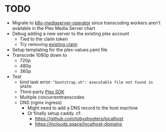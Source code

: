 # TODO

* Migrate to [k8s-mediaserver-operator](https://github.com/kubealex/k8s-mediaserver-operator) since transcoding workers aren't available in the Plex Media Server chart
* Debug adding a new server to the existing plex account
  * Tied to the claim token
  * Try removing [existing claim](https://support.plex.tv/articles/204281528-why-am-i-locked-out-of-server-settings-and-how-do-i-get-in/)
* Setup templating for the plex-values.yaml file
* Transcode 1080p down to
  * 720p
  * 480p
  * 360p
* Test
  * kind task error: `"bootstrap.sh": executable file not found in $PATH`
  * Third-party [Plex SDK](https://plexapi.dev/SDKs)
  * Multiple concurrenttranscodes
  * DNS (nginx ingress)
    * Might need to add a DNS record to the host machine
    * Or finally setup caddy. cf:
      * https://github.com/tobyshooters/localhost
      * https://inclouds.space/localhost-domains
